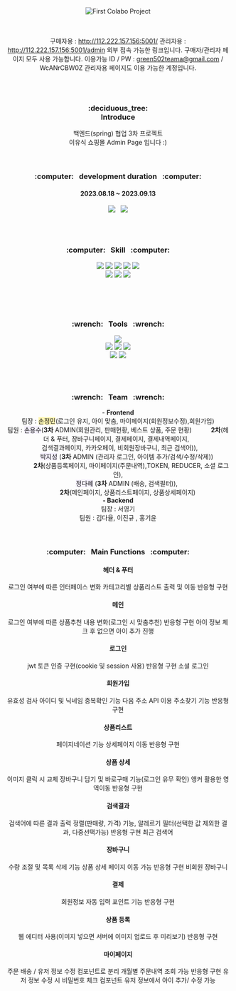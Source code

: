 <div align="center">
<img src="https://capsule-render.vercel.app/api?type=Waving&color=auto&height=200&section=header&text=Third%20Collabo%20Project&fontSize=60&fontColor=fff" alt="First Colabo Project" />
</div>
<br/>
<br/>
<div align="center">

구매자용 : http://112.222.157.156:5001/
관리자용 : http://112.222.157.156:5001/admin
외부 접속 가능한 링크입니다. 구매자/관리자 페이지 모두 사용 가능합니다.
이용가능 ID / PW : green502teama@gmail.com / WcANrCBW0Z
관리자용 페이지도 이용 가능한 계정입니다.

</div>
<br/>
<br/>
<div align="center">  
  <h3>
    :deciduous_tree:<br/>
    Introduce
  </h3>
</div>
<div align="center">
  백엔드(spring) 협업 3차 프로젝트 <br/>
  이유식 쇼핑몰 Admin Page 입니다 :)
</div>
<br/>
<br/>
<div align="center">  
  <h3>
    :computer:&nbsp;&nbsp;&nbsp;development duration&nbsp;&nbsp;&nbsp;:computer:
  </h3>
  <h4>2023.08.18 ~ 2023.09.13

</h4>

[ <img src="https://img.shields.io/badge/notion-181717?style=flat&logo=notion&logoColor=fff" />](https://www.notion.so/3-YUMMEAL-ADMIN-acb5a15f6ddf4c0aba4d4cfa00bb26af)&nbsp;&nbsp;&nbsp;[<img src="https://img.shields.io/badge/Figma-F24E1E?style=flat&logo=Figma&logoColor=fff" />](https://www.figma.com/file/A0h9Ai58OM6pRxUXWUmYJP/yummeal?type=design&node-id=1096%3A369&mode=design&t=2UxOfiDdVm4zzZRJ-1)

</div>
<br/>
<br/>
<div align="center">  
  <h3>
    :computer:&nbsp;&nbsp;&nbsp;Skill&nbsp;&nbsp;&nbsp;:computer:
  </h3>
</div>
<div align=center>
<img src="https://img.shields.io/badge/React-263238?style=flat&logo=React&logoColor=skyblue">
<img src="https://img.shields.io/badge/ReactRouter-CA4245?style=flat&logo=reactrouter&logoColor=white">
<img src="https://img.shields.io/badge/ReduxToolkit-764ABC?style=flat&logo=redux&logoColor=white">
<img src="https://img.shields.io/badge/Axios-5A29E4?style=flat&logo=axios&logoColor=white">
<img src="https://img.shields.io/badge/Eslint-4B32C3?style=flat&logo=eslint&logoColor=white"><br/>
<img src="https://img.shields.io/badge/Prettier-F7B93E?style=flat&logo=prettier&logoColor=white">
<img src="https://img.shields.io/badge/StyledComponent-DB7093?style=flat&logo=styledcomponents&logoColor=white">
<img src="https://img.shields.io/badge/TypeScript-3178C6?style=flat&logo=TypeScript&logoColor=white"/>
</div>
<br/>
<br/>
<br/>
<br/>
<div align="center">  
  <h3>
    :wrench:&nbsp;&nbsp;&nbsp;Tools&nbsp;&nbsp;&nbsp;:wrench:
  </h3>
</div>
<div align="center">
  <img src="https://img.shields.io/badge/Visual Studio Code-007ACC?style=flat&logo=visualstudiocode&logoColor=fff"/>
  <br/>
  <img src="https://img.shields.io/badge/Git-F05032?style=flat&logo=git&logoColor=fff"/>
  <img src="https://img.shields.io/badge/GitHub-181717?style=flat&logo=github&logoColor=fff"/>  
  <img src="https://img.shields.io/badge/Sourcetree-0052CC?style=flat&logo=sourcetree&logoColor=fff"/>
  <br/>
  <img src="https://img.shields.io/badge/Slack-4A154B?style=flat&logo=slack&logoColor=fff"/>
  <img src="https://img.shields.io/badge/notion-181717?style=flat&logo=notion&logoColor=fff" />
  
  
</div>
<br/>
<br/>
<br/>
<div align="center">  
  <h3>
    :wrench:&nbsp;&nbsp;&nbsp;Team&nbsp;&nbsp;&nbsp;:wrench:
  </h3>
</div>
<div align=center>
- <strong>Frontend</strong><br/>
   팀장 : <span style="background-color:#fff5b1">손정민</span>(로그인 유지, 아이 맞춤, 마이페이지(회원정보수정),회원가입)<br/>
   팀원 : <span style="background-color:#f5f0ff">손용수</span>(<strong>3차</strong> ADMIN(회원관리, 판매현황, 베스트 상품, 주문 현황)
    &nbsp;&nbsp;&nbsp;&nbsp;&nbsp;&nbsp;&nbsp;&nbsp;&nbsp;&nbsp;<strong>2차</strong>(헤더 & 푸터, 장바구니페이지, 결제페이지, 결제내역페이지,&nbsp;&nbsp;<br/>&nbsp;&nbsp;검색결과페이지, 카카오페이, 비회원장바구니, 최근 검색어)),<br>&nbsp;&nbsp;&nbsp;&nbsp;&nbsp;&nbsp;&nbsp;&nbsp;&nbsp;&nbsp;<span style="background-color:#f5f0ff">박지성</span> (<strong>3차</strong> ADMIN (관리자 로그인, 아이템 추가/검색/수정/삭제)) <br>&nbsp;&nbsp;&nbsp;&nbsp;&nbsp;&nbsp;&nbsp;&nbsp;&nbsp;&nbsp;&nbsp;&nbsp;&nbsp;&nbsp;&nbsp;<strong>2차</strong>(상품등록페이지, 마이페이지(주문내역),TOKEN, REDUCER, 소셜 로그인),<br>&nbsp;&nbsp;&nbsp;&nbsp;&nbsp;&nbsp;&nbsp;&nbsp;&nbsp;&nbsp;<span style="background-color:#f5f0ff">정다혜</span> (<strong>3차</strong> ADMIN (배송, 검색필터)),<br>&nbsp;&nbsp;&nbsp;&nbsp;&nbsp;&nbsp;&nbsp;&nbsp;&nbsp;&nbsp;&nbsp;<strong>2차</strong>(메인페이지, 상품리스트페이지, 상품상세페이지)<br/>
<strong>- Backend</strong><br/>
   팀장 : 서영기<br/>
   팀원 : 김다율, 이진규 , 홍기윤
</div>
<br/>
<br/>
<div align="center">  
  <h3>
    :computer:&nbsp;&nbsp;&nbsp;Main Functions&nbsp;&nbsp;&nbsp;:computer:
  </h3>
</div>
<div align="center">

#### 헤더 & 푸터

로그인 여부에 따른 인터페이스 변화
카테고리별 상품리스트 출력 및 이동
반응형 구현

#### 메인

로그인 여부에 따른 상품추천 내용 변화(로그인 시 맞춤추천)
반응형 구현
아이 정보 체크 후 없으면 아이 추가 진행

#### 로그인

jwt 토큰 인증 구현(cookie 및 session 사용)
반응형 구현
소셜 로그인

#### 회원가입

유효성 검사
아이디 및 닉네임 중복확인 기능
다음 주소 API 이용 주소찾기 기능
반응형 구현

#### 상품리스트

페이지네이션 기능
상세페이지 이동
반응형 구현

#### 상품 상세

이미지 클릭 시 교체
장바구니 담기 및 바로구매 기능(로그인 유무 확인)
앵커 활용한 영역이동
반응형 구현

#### 검색결과

검색어에 따른 결과 출력
정렬(판매량, 가격) 기능, 알레르기 필터(선택한 값 제외한 결과, 다중선택가능)
반응형 구현
최근 검색어

#### 장바구니

수량 조절 및 목록 삭제 기능
상품 상세 페이지 이동 가능
반응형 구현
비회원 장바구니

#### 결제

회원정보 자동 입력
포인트 기능
반응형 구현

#### 상품 등록

웹 에디터 사용(이미지 넣으면 서버에 이미지 업로드 후 미리보기)
반응형 구현

#### 마이페이지

주문 배송 / 유저 정보 수정 컴포넌트로 분리
개월별 주문내역 조회 가능
반응형 구현
유저 정보 수정 시 비밀번호 체크 컴포넌트
유저 정보에서 아이 추가/ 수정 가능

</div>
<div align="center">
  <img src="https://capsule-render.vercel.app/api?type=waving&color=auto&height=150&section=footer" alt="" />
</div>

